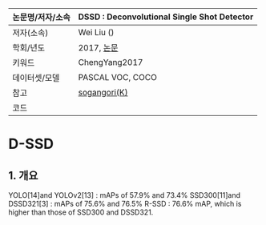 |논문명/저자/소속|DSSD : Deconvolutional Single Shot Detector|
|-|-|
|저자(소속)|Wei Liu ()|
|학회/년도|2017, [논문](https://arxiv.org/abs/1701.06659)|
|키워드|ChengYang2017|
|데이터셋/모델| PASCAL VOC, COCO|
|참고|[sogangori(K)](http://blog.naver.com/sogangori/221012244332)|
|코드| |


# D-SSD

## 1. 개요 

YOLO[14]and YOLOv2[13] : mAPs of 57.9% and 73.4%
SSD300[11]and DSSD321[3] : mAPs of 75.6% and 76.5%
R-SSD : 76.6% mAP, which is higher than those of SSD300 and DSSD321.